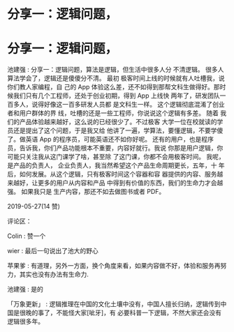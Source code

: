 # 分享一：逻辑问题，

# 分享一：逻辑问题，

池建强 : 分享一：逻辑问题，算法是逻辑，但生活中很多人分 不清逻辑。 很多人算法学会了，逻辑还是傻傻分不清。 最初 极客时间上线的时候就有人吐槽我，说你们教人家编程，自 己的 App 体验这么差，还不如得到那帮文科生做得好。那时 候我们只有几个工程师，还处于创业初期，得到 App 上线快 两年了，研发团队一百多人，说得好像这一百多研发人员都 是文科生一样。 这个逻辑彻底混淆了创业者和用户群体的界 线，吐槽的还是一些工程师，你说说这个逻辑有多差。 随着 我们的产品体验越来越好，这么说的已经很少了。不过极客 大学一位在校就读的学员还是提出了这个问题，于是我又给 他讲了一遍，学算法，要懂逻辑，不要学傻了。做英语 App 的程序员，可能英语还不如你好呢。 还有的用户，也是程序 员，告诉我，你们产品功能根本不重要，内容好就行。我说 你那是用户逻辑，你可能只关注我从这门课学了啥，甚至除 了这门课，你都不会用极客时间。 我呢，是产品的负责人， 企业负责人，我当然希望这个产品生命周期更长，五年，十 年后，如何发展。从这个逻辑，只有极客时间这个容器和容 器提供的内容、服务越来越好，让更多的用户从内容和产品 中得到有价值的东西，我们的生命力才会越强。 如果我只是 生产内容，那还不如去做图书或者 PDF。

2019-05-27(14 赞)

评论区：

Colin : 赞一个

wier : 最后一句说出了池大的野心

苹果爹 : 有道理，另外一方面，换个角度来看，如果内容做不好，体验和服务再努力，其实也没有办法有生命力.

池建强 : 是的

「万象更新」 : 逻辑推理在中国的文化土壤中没有，中国人擅长归纳，逻辑传到中国是很晚的事了，不能怪大家[呲牙]，有 必要科普一下逻辑，不然大家还会没有逻辑很多年。